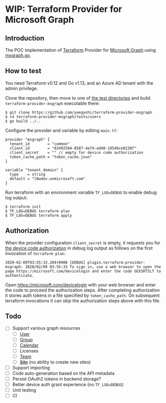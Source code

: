 # WIP: Terraform Provider for Microsoft Graph

## Introduction

The POC implementation of [Terraform](https://terraform.io) Provider for [Microsoft Graph](https://developer.microsoft.com/en-us/graph) using [msgraph.go](https://github.com/yaegashi/msgraph.go).

## How to test

You need Terraform v0.12 and Go v1.13, and an Azure AD tenant with the admin privilege.

Clone the repository, then move to one of [the test directories](tests) and build `terraform-provider-msgraph` executable there:

```console
$ git clone https://github.com/yaegashi/terraform-provider-msgraph
$ cd terraform-provider-msgraph/tests/users
$ go build ../..
```

Configure the provider and variable by editing `main.tf`:

```hcl
provider "msgraph" {
  tenant_id        = "common"
  client_id        = "82492584-8587-4e7d-ad48-19546ce8238f"
  client_secret    = "" // empty for device code authorization
  token_cache_path = "token_cache.json"
}

variable "tenant_domain" {
  type    = string
  default = "l0wdev.onmicrosoft.com"
}
```

Run terraform with an environment variable `TF_LOG=DEBUG` to enable debug log output:

```console
$ terraform init
$ TF_LOG=DEBUG terraform plan
$ TF_LOG=DEBUG terraform apply
```

## Authorization

When the provider configuration `client_secret` is empty,
it requests you for [the device code authorization](https://docs.microsoft.com/en-us/azure/active-directory/develop/v2-oauth2-device-code)
in debug log output as follows on the first invocation of `terraform plan`:

```
2020-02-09T03:55:33.204+0900 [DEBUG] plugin.terraform-provider-msgraph: 2020/02/09 03:55:33 To sign in, use a web browser to open the page https://microsoft.com/devicelogin and enter the code GEXSRT5LT to authenticate.
```

Open https://microsoft.com/devicelogin with your web browser and enter the code to proceed the authorization steps.
After completing authorization it stores auth tokens in a file specified by `token_cache_path`.
On subsequent terraform invocations it can skip the authorization steps above with this file.

## Todo

- [ ] Support various graph resources
  - [ ] [User](https://docs.microsoft.com/en-us/graph/api/resources/user)
  - [ ] [Group](https://docs.microsoft.com/en-us/graph/api/resources/group)
  - [ ] [Calendar](https://docs.microsoft.com/en-us/graph/api/resources/calendar)
  - [ ] Licenses
  - [ ] [Team](https://docs.microsoft.com/en-us/graph/api/resources/teams-api-overview)
  - [ ] ~~[Site](https://docs.microsoft.com/en-us/graph/api/resources/sharepoint)~~ (no ability to create new sites)
- [ ] Support importing
- [ ] Code auto-generation based on the API metadata
- [ ] Persist OAuth2 tokens in backend storage?
- [ ] Better device auth grant experience (no `TF_LOG=DEBUG`)
- [ ] Unit testing
- [ ] CI

